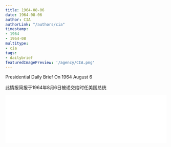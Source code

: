 ```yaml
---
title: 1964-08-06
date: 1964-08-06
author: CIA 
authorLink: "/authors/cia"
timestamp: 
- 1964
- 1964-08
multitype: 
- cia
tags: 
- dailybrief
featuredImagePreview: '/agency/CIA.png'
---
```



Presidential Daily Brief On 1964 August 6

此情报简报于1964年8月6日被递交给时任美国总统

<!--more-->





<div id="over" style="width:100%; overflow:hidden"> <iframe id="sFrame" name="sFrame" frameborder="no" border="0"  allowfullscreen marginwidth="0" scrolling="no" src = " /CIA/1964-08-06.html "  style = " position:absulute; width: 806px; top: 300;" > </iframe> </div>